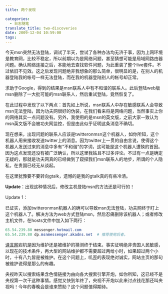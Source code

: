 ```yaml
---
title: 两个发现

categories:
  - 日志随笔
translate_title: two-discoveries
date: 2009-12-04 10:59:00
tags:
---
```


今天msn突然无法登陆，调试了半天，尝试了各种办法均无济于事，因为上网环境是教育网，比较不稳定，所以前期以为是网络问题，甚至猜想可能是局域网路由器问题。确认网络连接之后，本能地去查找软件问题，为此重装了整个live套件。不过依旧不见效。这之后发现问题绝非我想象的那么简单，很明显的是，在别人的机器登陆我的帐号一样无法登陆，而在我的机器登陆别人的帐号却正常。

求助于Google，得到的结果是msn联系人中有不和谐的联系人。此后登陆web版msn删除了一大批可能的msn联系人，然后重试登陆，竟然恢复了。

在此过程中发现了以下两点：首先如上所说，msn联系人中存在敏感联系人会导致msn无法登陆，因为功夫网很好的伪装，在我们看来将是网络问题，当然事实上你的网络其实一点问题没有。另外，我使用的是msn的英文版，之前大家一致认为msn英文版不会被功夫网监控，但是由此似乎证明这条消息不确切。

现在想来，出现问题的联系人应该是twitteronmsn这个机器人，如你所知，这个机器人用来接收发送twitter上的消息。因为twitter上一贯的自由言说，使得这个机器人发送过来的消息中多有"不和谐"的字词，这可能是这个机器人遭殃的首因。因为这点发现还没有被广泛确认，所以这里我姑且不过多评论。不过有一点是确定无疑的，那就是功夫网真的已经做到了窥探我们msn联系人的地步，所谓的个人隐私，在贵国已经无从谈起。

在这里犹豫要不要转向gtalk，遗憾的是我的gtalk真的有些冷清。

**Update**：出现这种情况后，修改主机登陆msn的方法还是可行的！

Update 1：

已证实，添加twitteronmsn机器人的确可以导致msn无法登陆，功夫网终于盯上这个机器人了。解决方法为web方式登陆msn，然后忍痛删除该机器人；或者修改主机文件，在hosts文件中加入如下两行：
```powershell
65.54.239.80 messenger.hotmail.com
65.54.239.80 dp.msnmessenger.akadns.net  # 推荐使用后者。
```

[译言网](http://www.yeeyan.com/)宕机是因为维护还是被维护的猜测终于结束。事实证明绝非贵国人民敏感，以现在的技术条件，再大型的网站维护都不需要超过两给小时，如果超过两个小时，十有八九皆是被维护。在这个问题上，叽歪的表现绝对诚实，网站主页的那句被维护说得是那么的有趣。

央视昨天以搜索结果含色情链接为由向各大搜索引擎开炮，如你所知，这已经不是央视第一次干这种事情。感觉又快到年终了，央视不开炮以此来讨点钱花那还叫央视吗！今年的春晚会是谁来赞助？这个问题值得期待。
